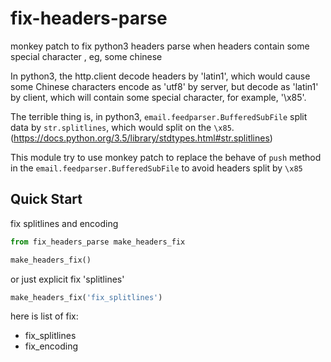 # fix-headers-parse
monkey patch to fix python3 headers parse when headers contain some special character , eg, some chinese 


In python3, the http.client decode headers by 'latin1', which would cause some Chinese characters encode as 'utf8' by server, but
decode as 'latin1' by client, which will contain some special character, for example, '\x85'.

The terrible thing is, in python3, `email.feedparser.BufferedSubFile` split data by `str.splitlines`, which would
split on the  `\x85`. (https://docs.python.org/3.5/library/stdtypes.html#str.splitlines)

This module try to use monkey patch to replace the behave of `push` method in
the `email.feedparser.BufferedSubFile` to avoid headers split by `\x85`



Quick Start
---------------
fix splitlines and encoding

```python
from fix_headers_parse make_headers_fix

make_headers_fix()

```

or just explicit fix 'splitlines'

```python
make_headers_fix('fix_splitlines')
```

here is list of fix:

- fix_splitlines
- fix_encoding


